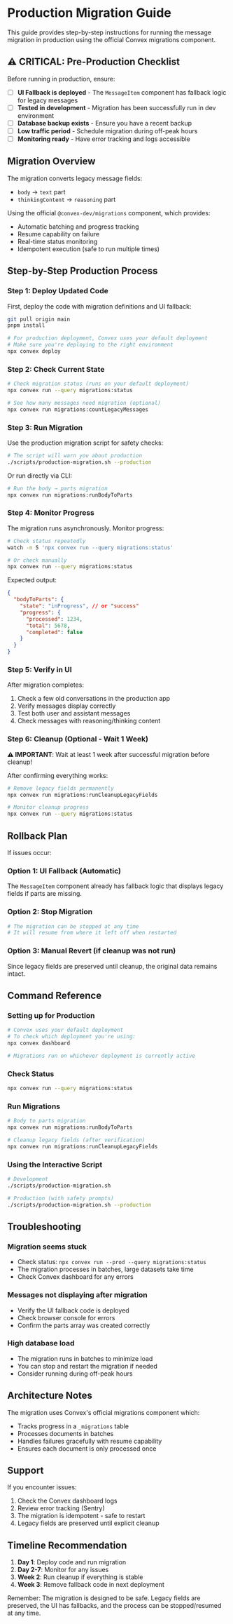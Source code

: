 # Production Migration Guide

This guide provides step-by-step instructions for running the message migration in production using the official Convex migrations component.

## ⚠️ CRITICAL: Pre-Production Checklist

Before running in production, ensure:

- [ ] **UI Fallback is deployed** - The `MessageItem` component has fallback logic for legacy messages
- [ ] **Tested in development** - Migration has been successfully run in dev environment
- [ ] **Database backup exists** - Ensure you have a recent backup
- [ ] **Low traffic period** - Schedule migration during off-peak hours
- [ ] **Monitoring ready** - Have error tracking and logs accessible

## Migration Overview

The migration converts legacy message fields:
- `body` → `text` part
- `thinkingContent` → `reasoning` part

Using the official `@convex-dev/migrations` component, which provides:
- Automatic batching and progress tracking
- Resume capability on failure
- Real-time status monitoring
- Idempotent execution (safe to run multiple times)

## Step-by-Step Production Process

### Step 1: Deploy Updated Code

First, deploy the code with migration definitions and UI fallback:

```bash
git pull origin main
pnpm install

# For production deployment, Convex uses your default deployment
# Make sure you're deploying to the right environment
npx convex deploy
```

### Step 2: Check Current State

```bash
# Check migration status (runs on your default deployment)
npx convex run --query migrations:status

# See how many messages need migration (optional)
npx convex run migrations:countLegacyMessages
```

### Step 3: Run Migration

Use the production migration script for safety checks:

```bash
# The script will warn you about production
./scripts/production-migration.sh --production
```

Or run directly via CLI:

```bash
# Run the body → parts migration
npx convex run migrations:runBodyToParts
```

### Step 4: Monitor Progress

The migration runs asynchronously. Monitor progress:

```bash
# Check status repeatedly
watch -n 5 'npx convex run --query migrations:status'

# Or check manually
npx convex run --query migrations:status
```

Expected output:
```json
{
  "bodyToParts": {
    "state": "inProgress", // or "success"
    "progress": {
      "processed": 1234,
      "total": 5678,
      "completed": false
    }
  }
}
```

### Step 5: Verify in UI

After migration completes:
1. Check a few old conversations in the production app
2. Verify messages display correctly
3. Test both user and assistant messages
4. Check messages with reasoning/thinking content

### Step 6: Cleanup (Optional - Wait 1 Week)

**⚠️ IMPORTANT**: Wait at least 1 week after successful migration before cleanup!

After confirming everything works:

```bash
# Remove legacy fields permanently
npx convex run migrations:runCleanupLegacyFields

# Monitor cleanup progress
npx convex run --query migrations:status
```

## Rollback Plan

If issues occur:

### Option 1: UI Fallback (Automatic)
The `MessageItem` component already has fallback logic that displays legacy fields if parts are missing.

### Option 2: Stop Migration
```bash
# The migration can be stopped at any time
# It will resume from where it left off when restarted
```

### Option 3: Manual Revert (if cleanup was not run)
Since legacy fields are preserved until cleanup, the original data remains intact.

## Command Reference

### Setting up for Production
```bash
# Convex uses your default deployment
# To check which deployment you're using:
npx convex dashboard

# Migrations run on whichever deployment is currently active
```

### Check Status
```bash
npx convex run --query migrations:status
```

### Run Migrations
```bash
# Body to parts migration
npx convex run migrations:runBodyToParts

# Cleanup legacy fields (after verification)
npx convex run migrations:runCleanupLegacyFields
```

### Using the Interactive Script
```bash
# Development
./scripts/production-migration.sh

# Production (with safety prompts)
./scripts/production-migration.sh --production
```

## Troubleshooting

### Migration seems stuck
- Check status: `npx convex run --prod --query migrations:status`
- The migration processes in batches, large datasets take time
- Check Convex dashboard for any errors

### Messages not displaying after migration
- Verify the UI fallback code is deployed
- Check browser console for errors
- Confirm the parts array was created correctly

### High database load
- The migration runs in batches to minimize load
- You can stop and restart the migration if needed
- Consider running during off-peak hours

## Architecture Notes

The migration uses Convex's official migrations component which:
- Tracks progress in a `_migrations` table
- Processes documents in batches
- Handles failures gracefully with resume capability
- Ensures each document is only processed once

## Support

If you encounter issues:
1. Check the Convex dashboard logs
2. Review error tracking (Sentry)
3. The migration is idempotent - safe to restart
4. Legacy fields are preserved until explicit cleanup

## Timeline Recommendation

1. **Day 1**: Deploy code and run migration
2. **Day 2-7**: Monitor for any issues
3. **Week 2**: Run cleanup if everything is stable
4. **Week 3**: Remove fallback code in next deployment

Remember: The migration is designed to be safe. Legacy fields are preserved, the UI has fallbacks, and the process can be stopped/resumed at any time.